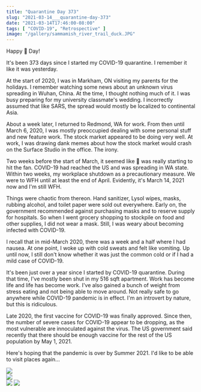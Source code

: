 ```yaml
---
title: "Quarantine Day 373"
slug: "2021-03-14___quarantine-day-373"
date: "2021-03-14T17:46:00-08:00"
tags: [ "COVID-19", "Retrospective" ]
image: "/gallery/sammamish_river_trail_duck.JPG"
---
```


Happy 🥧 Day!

It's been 373 days since I started my COVID-19 quarantine. I remember it like
it was yesterday.

At the start of 2020, I was in Markham, ON visiting my parents for the holidays.
I remember watching some news about an unknown virus spreading in Wuhan, China.
At the time, I thought nothing much of it. I was busy preparing for my university
classmate's wedding. I incorrectly assumed that like SARS, the spread would
mostly be localized to continental Asia.

About a week later, I returned to Redmond, WA for work. From then until March 6,
2020, I was mostly preoccupied dealing with some personal stuff and new feature
work. The stock market appeared to be doing very well. At work, I was drawing
dank memes about how the stock market would crash on the Surface Studio in the
office. The irony.

Two weeks before the start of March, it seemed like 💩 was really starting to
hit the fan. COVID-19 had reached the US and was spreading in WA state. Within
two weeks, my workplace shutdown as a precautionary measure. We were to WFH until
at least the end of April. Evidently, it's March 14, 2021 now and I'm still WFH.

Things were chaotic from thereon. Hand sanitizer, Lysol wipes, masks, rubbing
alcohol, and toilet paper were sold out everywhere. Early on, the government
recommended against purchasing masks and to reserve supply for hospitals. So
when I went grocery shopping to stockpile on food and other supplies, I did not
wear a mask. Still, I was weary about becoming infected with COVID-19.

I recall that in mid-March 2020, there was a week and a half where I had nausea.
At one point, I woke up with cold sweats and felt like vomiting. Up until now, I
still don't know whether it was just the common cold or if I had a mild case of
COVID-19.

It's been just over a year since I started by COVID-19 quarantine. During that
time, I've mostly been shut in my 516 sqft apartment. Work has become life and
life has become work. I've also gained a bunch of weight from stress eating and
not being able to move around. Not really safe to go anywhere while COVID-19
pandemic is in effect. I'm an introvert by nature, but this is ridiculous.

Late 2020, the first vaccine for COVID-19 was finally approved. Since then, the
number of severe cases for COVID-19 appear to be dropping, as the most vulnerable
are innoculated against the virus. The US government said recently that there
should be enough vaccine for the rest of the US population by May 1, 2021.

Here's hoping that the pandemic is over by Summer 2021. I'd like to be able to
visit places again...

<div class="tile is-ancestor mt-5">
  <div class="tile is-vertical">
    <div class="tile">
      <div class="tile is-parent">
        <img src="/blog/2021-03-14___quarantine-day-373/img/purell_hand_sanitizer.jpeg">
      </div>
      <div class="tile is-parent">
        <img src="/blog/2021-03-14___quarantine-day-373/img/lysol_wipes.jpeg">
      </div>
      <div class="tile is-parent is-vertical">
        <img src="/blog/2021-03-14___quarantine-day-373/img/n95_mask.jpeg">
        <img src="/blog/2021-03-14___quarantine-day-373/img/toilet_paper.jpeg">
      </div>
    </div>
  </div>
</div>